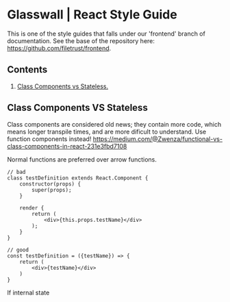 # Glasswall | React Style Guide

This is one of the style guides that falls under our 'frontend' branch of documentation. See the base of the repository here: https://github.com/filetrust/frontend.

## Contents
1. [Class Components vs Stateless.](#class-components-vs-stateless)

## Class Components VS Stateless
Class components are considered old news; they contain more code, which means longer transpile times, and are more dificult to understand. Use function components instead! https://medium.com/@Zwenza/functional-vs-class-components-in-react-231e3fbd7108

Normal functions are preferred over arrow functions.
```
// bad
class testDefinition extends React.Component {
    constructor(props) {
        super(props);
    }

    render {
        return (
            <div>{this.props.testName}</div>
        );
    }
}

// good
const testDefinition = ({testName}) => {
    return (
        <div>{testName}</div>
    )
}
```

If internal state 


